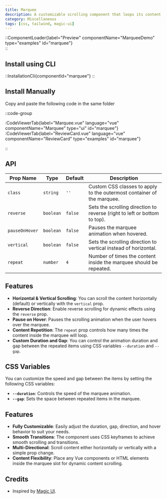 ```yaml
---
title: Marquee
description: A customizable scrolling component that loops its content horizontally or vertically, with configurable direction, hover pause, and repeat options.
category: Miscellaneous
tags: [css, tailwind, magic-ui]
---
```


::ComponentLoader{label="Preview" componentName="MarqueeDemo" type="examples" id="marquee"}  
::

## Install using CLI

::InstallationCli{componentId="marquee"}
::

## Install Manually

Copy and paste the following code in the same folder

::code-group

:CodeViewerTab{label="Marquee.vue" language="vue" componentName="Marquee" type="ui" id="marquee"}
:CodeViewerTab{label="ReviewCard.vue" language="vue" componentName="ReviewCard" type="examples" id="marquee"}

::

## API

| Prop Name      | Type      | Default | Description                                                               |
| -------------- | --------- | ------- | ------------------------------------------------------------------------- |
| `class`        | `string`  | `''`    | Custom CSS classes to apply to the outermost container of the marquee.    |
| `reverse`      | `boolean` | `false` | Sets the scrolling direction to reverse (right to left or bottom to top). |
| `pauseOnHover` | `boolean` | `false` | Pauses the marquee animation when hovered.                                |
| `vertical`     | `boolean` | `false` | Sets the scrolling direction to vertical instead of horizontal.           |
| `repeat`       | `number`  | `4`     | Number of times the content inside the marquee should be repeated.        |

## Features

- **Horizontal & Vertical Scrolling**: You can scroll the content horizontally (default) or vertically with the `vertical` prop.
- **Reverse Direction**: Enable reverse scrolling for dynamic effects using the `reverse` prop.
- **Pause on Hover**: Pauses the scrolling animation when the user hovers over the marquee.
- **Content Repetition**: The `repeat` prop controls how many times the content inside the marquee will loop.
- **Custom Duration and Gap**: You can control the animation duration and gap between the repeated items using CSS variables `--duration` and `--gap`.

## CSS Variables

You can customize the speed and gap between the items by setting the following CSS variables:

- **`--duration`**: Controls the speed of the marquee animation.
- **`--gap`**: Sets the space between repeated items in the marquee.

## Features

- **Fully Customizable**: Easily adjust the duration, gap, direction, and hover behavior to suit your needs.
- **Smooth Transitions**: The component uses CSS keyframes to achieve smooth scrolling and transitions.
- **Multi-Directional**: Scroll content either horizontally or vertically with a simple prop change.
- **Content Flexibility**: Place any Vue components or HTML elements inside the marquee slot for dynamic content scrolling.

## Credits

- Inspired by [Magic UI](https://magicui.design/docs/components/marquee).
